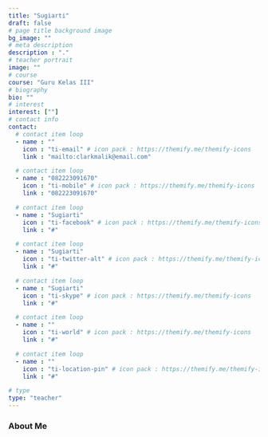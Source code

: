 ```yaml
---
title: "Sugiarti"
draft: false
# page title background image
bg_image: ""
# meta description
description : "."
# teacher portrait
image: ""
# course
course: "Guru Kelas III"
# biography
bio: ""
# interest
interest: [""]
# contact info
contact:
  # contact item loop
  - name : ""
    icon : "ti-email" # icon pack : https://themify.me/themify-icons
    link : "mailto:clarkmalik@email.com"

  # contact item loop
  - name : "082223091670"
    icon : "ti-mobile" # icon pack : https://themify.me/themify-icons
    link : "082223091670"

  # contact item loop
  - name : "Sugiarti"
    icon : "ti-facebook" # icon pack : https://themify.me/themify-icons
    link : "#"

  # contact item loop
  - name : "Sugiarti"
    icon : "ti-twitter-alt" # icon pack : https://themify.me/themify-icons
    link : "#"

  # contact item loop
  - name : "Sugiarti"
    icon : "ti-skype" # icon pack : https://themify.me/themify-icons
    link : "#"

  # contact item loop
  - name : ""
    icon : "ti-world" # icon pack : https://themify.me/themify-icons
    link : "#"

  # contact item loop
  - name : ""
    icon : "ti-location-pin" # icon pack : https://themify.me/themify-icons
    link : "#"

# type
type: "teacher"
---
```


### About Me


